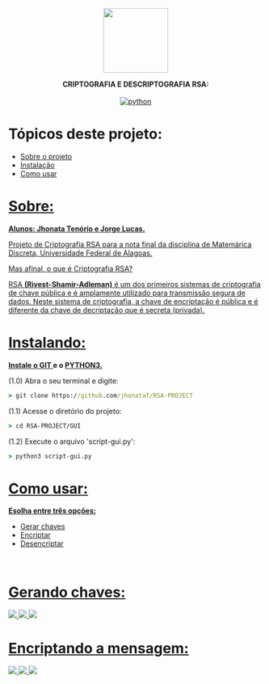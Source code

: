 <p align="center">
  <img src="https://raw.githubusercontent.com/jhonataT/RSA-PROJECT/master/GUI/icon.ico" height="128" />
</p>

<p align="center">
  <strong> CRIPTOGRAFIA E DESCRIPTOGRAFIA RSA: </strong>
  <br/>
  <br/>
  <a href="https://github.com/JhonataT/RSA-PROJECT"><img src="https://img.shields.io/pypi/pyversions/3?style=flat-square" alt="python"></a>
</p>

Tópicos deste projeto:
=================
<!--ts-->
   * [Sobre o projeto](#Sobre)
   * [Instalação](#instalando)
   * [Como usar](#como-usar)
<!--te-->

<a href="#Sobre"> 
  <h1>Sobre:</h1>
  <p><strong>Alunos: Jhonata Tenório e Jorge Lucas.</strong></p>
  <p>Projeto de Criptografia RSA para a nota final da disciplina de Matemárica Discreta, Universidade Federal de Alagoas.</p>
  <p>Mas afinal, o que é Criptografia RSA?</p>
  <p>
    RSA <strong>(Rivest-Shamir-Adleman)</strong> é um dos primeiros sistemas de criptografia de chave pública e é 
    amplamente utilizado para transmissão segura de dados. Neste sistema de criptografia, a chave
    de encriptação é pública e é diferente da chave de decriptação que é secreta (privada).
  </p>
</a>

<a href="#instalando">
  <h1>Instalando:</h1>
  <p> 
    <strong>Instale o <a href="https://git-scm.com/downloads"> GIT </a>  e o <a href="https://www.python.org/downloads/">PYTHON3.</a></strong> 
  </p>
</a>

<p>(1.0) Abra o seu terminal e digite:</p>

```cmd
> git clone https://github.com/jhonataT/RSA-PROJECT
```

<p>(1.1) Acesse o diretório do projeto:</p>

```cmd
> cd RSA-PROJECT/GUI
```
<p>(1.2) Execute o arquivo 'script-gui.py':</p>

```cmd
> python3 script-gui.py
```

<a href="#como-usar">
  <h1>Como usar:</h1>
  <p><strong>Esolha entre três opções:</strong></p>
</a>

<!--ts-->
   * [Gerar chaves](#Gerando-chaves)
   * [Encriptar](#encriptando)
   * [Desencriptar](#decriptando)
<!--te-->

<br/>

<a href="#gerando-chaves">
  <h1><strong>Gerando chaves:</strong></h1>
  <img src="https://user-images.githubusercontent.com/51134324/102367172-357e9880-3f98-11eb-9000-4ffd81355472.PNG" />
  <img src="https://user-images.githubusercontent.com/51134324/102369641-ef770400-3f9a-11eb-9e87-f629c44059f1.PNG" />
  <img src="https://user-images.githubusercontent.com/51134324/102369161-652ea000-3f9a-11eb-972f-32c2978886bc.PNG" />
</a>

<br/>

<a href="#encriptando">
  <h1><strong>Encriptando a mensagem:</strong></h1>
  <img src="https://user-images.githubusercontent.com/51134324/102371188-afb11c00-3f9c-11eb-9933-b689f0b57bc8.PNG" />
  <img src="https://user-images.githubusercontent.com/51134324/102371458-f868d500-3f9c-11eb-8d49-4493f2ba7256.PNG" />
  <img src="https://user-images.githubusercontent.com/51134324/102370945-6eb90780-3f9c-11eb-949f-ba55df902502.PNG" />
</a>
